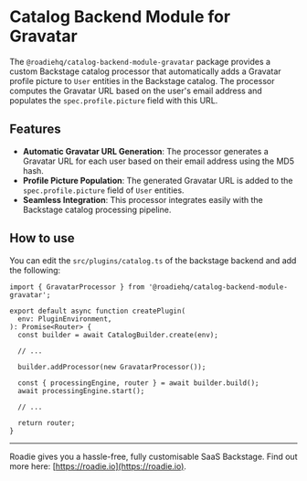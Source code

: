 # Catalog Backend Module for Gravatar

The `@roadiehq/catalog-backend-module-gravatar` package provides a custom Backstage catalog processor that automatically adds a Gravatar profile picture to `User` entities in the Backstage catalog. The processor computes the Gravatar URL based on the user's email address and populates the `spec.profile.picture` field with this URL.

## Features

- **Automatic Gravatar URL Generation**: The processor generates a Gravatar URL for each user based on their email address using the MD5 hash.
- **Profile Picture Population**: The generated Gravatar URL is added to the `spec.profile.picture` field of `User` entities.
- **Seamless Integration**: This processor integrates easily with the Backstage catalog processing pipeline.

## How to use

You can edit the `src/plugins/catalog.ts` of the backstage backend and add the following:

```
import { GravatarProcessor } from '@roadiehq/catalog-backend-module-gravatar';

export default async function createPlugin(
  env: PluginEnvironment,
): Promise<Router> {
  const builder = await CatalogBuilder.create(env);

  // ...

  builder.addProcessor(new GravatarProcessor());

  const { processingEngine, router } = await builder.build();
  await processingEngine.start();

  // ...

  return router;
}
```

---

Roadie gives you a hassle-free, fully customisable SaaS Backstage. Find out more here: [https://roadie.io](https://roadie.io).
